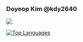 ### Doyeop Kim @kdy2640

[<img src="https://img.shields.io/badge/Notion Portfolio-333333?style=flat-square&logo=Notion&logoColor=white"/>](https://www.notion.so/1449f396ff7d4b30bbf3149db3b8721b)

[![Top Languages](https://github-readme-stats.vercel.app/api/top-langs/?username=kdy2640&layout=compact)](https://github.com/kdy2640)
<!--
**kdy2640/kdy2640** is a ✨ _special_ ✨ repository because its `README.md` (this file) appears on your GitHub profile.

Here are some ideas to get you started:

- 🔭 I’m currently working on ...
- 🌱 I’m currently learning ...
- 👯 I’m looking to collaborate on ...
- 🤔 I’m looking for help with ...
- 💬 Ask me about ...
- 📫 How to reach me: ...
- 😄 Pronouns: ...
- ⚡ Fun fact: ...
-->

